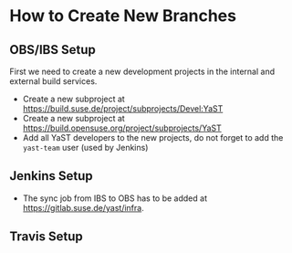 # How to Create New Branches


## OBS/IBS Setup

First we need to create a new development projects in the internal and external
build services.

- Create a new subproject at https://build.suse.de/project/subprojects/Devel:YaST
- Create a new subproject at https://build.opensuse.org/project/subprojects/YaST
- Add all YaST developers to the new projects, do not forget to add the
  `yast-team` user (used by Jenkins)

## Jenkins Setup

- The sync job from IBS to OBS has to be added at https://gitlab.suse.de/yast/infra.

## Travis Setup


